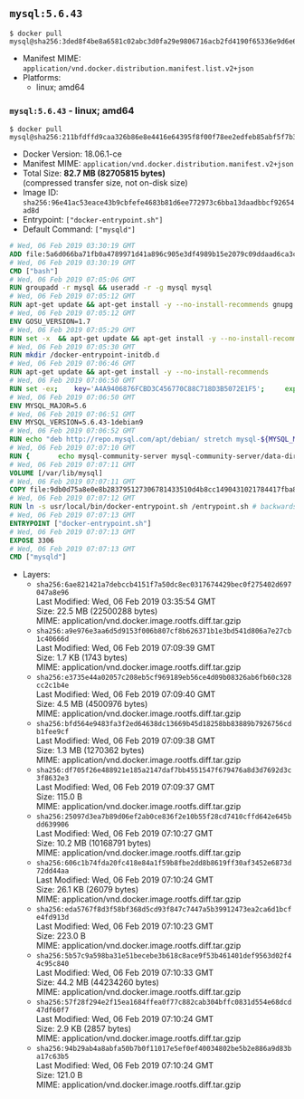 ## `mysql:5.6.43`

```console
$ docker pull mysql@sha256:3ded8f4be8a6581c02abc3d0fa29e9806716acb2fd4190f65336e9d6e61f5b9c
```

-	Manifest MIME: `application/vnd.docker.distribution.manifest.list.v2+json`
-	Platforms:
	-	linux; amd64

### `mysql:5.6.43` - linux; amd64

```console
$ docker pull mysql@sha256:211bfdffd9caa326b86e8e4416e64395f8f00f78ee2edfeb85abf5f7b33e1cc5
```

-	Docker Version: 18.06.1-ce
-	Manifest MIME: `application/vnd.docker.distribution.manifest.v2+json`
-	Total Size: **82.7 MB (82705815 bytes)**  
	(compressed transfer size, not on-disk size)
-	Image ID: `sha256:96e41ac53eace43b9cbfefe4683b81d6ee772973c6bba13daadbbcf92654ad8d`
-	Entrypoint: `["docker-entrypoint.sh"]`
-	Default Command: `["mysqld"]`

```dockerfile
# Wed, 06 Feb 2019 03:30:19 GMT
ADD file:5a6d066ba71fb0a4789971d41a896c905e3df4989b15e2079c09ddaad6ca3ccd in / 
# Wed, 06 Feb 2019 03:30:19 GMT
CMD ["bash"]
# Wed, 06 Feb 2019 07:05:06 GMT
RUN groupadd -r mysql && useradd -r -g mysql mysql
# Wed, 06 Feb 2019 07:05:12 GMT
RUN apt-get update && apt-get install -y --no-install-recommends gnupg dirmngr && rm -rf /var/lib/apt/lists/*
# Wed, 06 Feb 2019 07:05:12 GMT
ENV GOSU_VERSION=1.7
# Wed, 06 Feb 2019 07:05:29 GMT
RUN set -x 	&& apt-get update && apt-get install -y --no-install-recommends ca-certificates wget && rm -rf /var/lib/apt/lists/* 	&& wget -O /usr/local/bin/gosu "https://github.com/tianon/gosu/releases/download/$GOSU_VERSION/gosu-$(dpkg --print-architecture)" 	&& wget -O /usr/local/bin/gosu.asc "https://github.com/tianon/gosu/releases/download/$GOSU_VERSION/gosu-$(dpkg --print-architecture).asc" 	&& export GNUPGHOME="$(mktemp -d)" 	&& gpg --batch --keyserver ha.pool.sks-keyservers.net --recv-keys B42F6819007F00F88E364FD4036A9C25BF357DD4 	&& gpg --batch --verify /usr/local/bin/gosu.asc /usr/local/bin/gosu 	&& gpgconf --kill all 	&& rm -rf "$GNUPGHOME" /usr/local/bin/gosu.asc 	&& chmod +x /usr/local/bin/gosu 	&& gosu nobody true 	&& apt-get purge -y --auto-remove ca-certificates wget
# Wed, 06 Feb 2019 07:05:30 GMT
RUN mkdir /docker-entrypoint-initdb.d
# Wed, 06 Feb 2019 07:06:46 GMT
RUN apt-get update && apt-get install -y --no-install-recommends 		pwgen 		perl 	&& rm -rf /var/lib/apt/lists/*
# Wed, 06 Feb 2019 07:06:50 GMT
RUN set -ex; 	key='A4A9406876FCBD3C456770C88C718D3B5072E1F5'; 	export GNUPGHOME="$(mktemp -d)"; 	gpg --batch --keyserver ha.pool.sks-keyservers.net --recv-keys "$key"; 	gpg --batch --export "$key" > /etc/apt/trusted.gpg.d/mysql.gpg; 	gpgconf --kill all; 	rm -rf "$GNUPGHOME"; 	apt-key list > /dev/null
# Wed, 06 Feb 2019 07:06:50 GMT
ENV MYSQL_MAJOR=5.6
# Wed, 06 Feb 2019 07:06:51 GMT
ENV MYSQL_VERSION=5.6.43-1debian9
# Wed, 06 Feb 2019 07:06:52 GMT
RUN echo "deb http://repo.mysql.com/apt/debian/ stretch mysql-${MYSQL_MAJOR}" > /etc/apt/sources.list.d/mysql.list
# Wed, 06 Feb 2019 07:07:10 GMT
RUN { 		echo mysql-community-server mysql-community-server/data-dir select ''; 		echo mysql-community-server mysql-community-server/root-pass password ''; 		echo mysql-community-server mysql-community-server/re-root-pass password ''; 		echo mysql-community-server mysql-community-server/remove-test-db select false; 	} | debconf-set-selections 	&& apt-get update && apt-get install -y mysql-server="${MYSQL_VERSION}" && rm -rf /var/lib/apt/lists/* 	&& rm -rf /var/lib/mysql && mkdir -p /var/lib/mysql /var/run/mysqld 	&& chown -R mysql:mysql /var/lib/mysql /var/run/mysqld 	&& chmod 777 /var/run/mysqld 	&& find /etc/mysql/ -name '*.cnf' -print0 		| xargs -0 grep -lZE '^(bind-address|log)' 		| xargs -rt -0 sed -Ei 's/^(bind-address|log)/#&/' 	&& echo '[mysqld]\nskip-host-cache\nskip-name-resolve' > /etc/mysql/conf.d/docker.cnf
# Wed, 06 Feb 2019 07:07:11 GMT
VOLUME [/var/lib/mysql]
# Wed, 06 Feb 2019 07:07:11 GMT
COPY file:9db0d75a8e0e8b283795127306781433510d4b8cc1490431021784417fba8d1d in /usr/local/bin/ 
# Wed, 06 Feb 2019 07:07:12 GMT
RUN ln -s usr/local/bin/docker-entrypoint.sh /entrypoint.sh # backwards compat
# Wed, 06 Feb 2019 07:07:13 GMT
ENTRYPOINT ["docker-entrypoint.sh"]
# Wed, 06 Feb 2019 07:07:13 GMT
EXPOSE 3306
# Wed, 06 Feb 2019 07:07:13 GMT
CMD ["mysqld"]
```

-	Layers:
	-	`sha256:6ae821421a7debccb4151f7a50dc8ec0317674429bec0f275402d697047a8e96`  
		Last Modified: Wed, 06 Feb 2019 03:35:54 GMT  
		Size: 22.5 MB (22500288 bytes)  
		MIME: application/vnd.docker.image.rootfs.diff.tar.gzip
	-	`sha256:a9e976e3aa6d5d9153f006b807cf8b626371b1e3bd541d806a7e27cb1c40666d`  
		Last Modified: Wed, 06 Feb 2019 07:09:39 GMT  
		Size: 1.7 KB (1743 bytes)  
		MIME: application/vnd.docker.image.rootfs.diff.tar.gzip
	-	`sha256:e3735e44a02057c208eb5cf969189eb56ce4d09b08326ab6fb60c328cc2c1b4e`  
		Last Modified: Wed, 06 Feb 2019 07:09:40 GMT  
		Size: 4.5 MB (4500976 bytes)  
		MIME: application/vnd.docker.image.rootfs.diff.tar.gzip
	-	`sha256:bfd564e9483fa3f2ed64638dc13669b45d18258bb83889b7926756cdb1fee9cf`  
		Last Modified: Wed, 06 Feb 2019 07:09:38 GMT  
		Size: 1.3 MB (1270362 bytes)  
		MIME: application/vnd.docker.image.rootfs.diff.tar.gzip
	-	`sha256:df705f26e488921e185a2147daf7bb4551547f679476a8d3d7692d3c3f8632e3`  
		Last Modified: Wed, 06 Feb 2019 07:09:37 GMT  
		Size: 115.0 B  
		MIME: application/vnd.docker.image.rootfs.diff.tar.gzip
	-	`sha256:25097d3ea7b89d06ef2ab0ce836f2e10b55f28cd7410cffd642e645bdd639906`  
		Last Modified: Wed, 06 Feb 2019 07:10:27 GMT  
		Size: 10.2 MB (10168791 bytes)  
		MIME: application/vnd.docker.image.rootfs.diff.tar.gzip
	-	`sha256:606c1b74fda20fc418e84a1f59b8fbe2dd8b8619ff30af3452e6873d72dd44aa`  
		Last Modified: Wed, 06 Feb 2019 07:10:24 GMT  
		Size: 26.1 KB (26079 bytes)  
		MIME: application/vnd.docker.image.rootfs.diff.tar.gzip
	-	`sha256:eda5767f8d3f58bf368d5cd93f847c7447a5b39912473ea2ca6d1bcfe4fd913d`  
		Last Modified: Wed, 06 Feb 2019 07:10:23 GMT  
		Size: 223.0 B  
		MIME: application/vnd.docker.image.rootfs.diff.tar.gzip
	-	`sha256:5b57c9a598ba31e51becebe3b618c8ace9f53b461401def9563d02f44c95c840`  
		Last Modified: Wed, 06 Feb 2019 07:10:33 GMT  
		Size: 44.2 MB (44234260 bytes)  
		MIME: application/vnd.docker.image.rootfs.diff.tar.gzip
	-	`sha256:57f28f294e2f15ea1684ffea0f77c882cab304bffc0831d554e68dcd47df60f7`  
		Last Modified: Wed, 06 Feb 2019 07:10:24 GMT  
		Size: 2.9 KB (2857 bytes)  
		MIME: application/vnd.docker.image.rootfs.diff.tar.gzip
	-	`sha256:94b29ab4a8abfa50b7b0f11017e5ef0ef40034802be5b2e886a9d83ba17c63b5`  
		Last Modified: Wed, 06 Feb 2019 07:10:24 GMT  
		Size: 121.0 B  
		MIME: application/vnd.docker.image.rootfs.diff.tar.gzip
